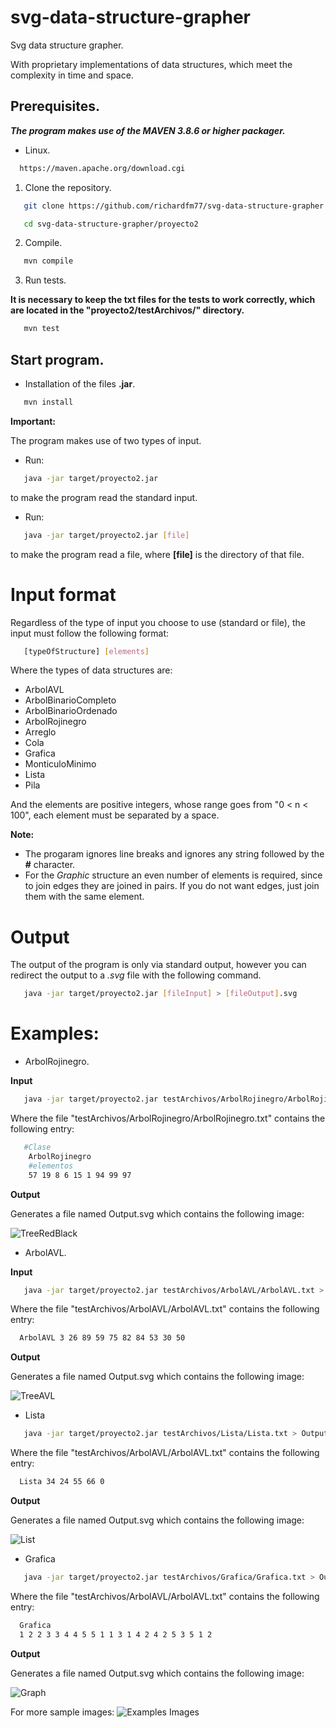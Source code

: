 # svg-data-structure-grapher

Svg data structure grapher.

With proprietary implementations of data structures, which meet the complexity in time and space.

## Prerequisites.
**_The program makes use of the MAVEN 3.8.6 or higher packager._**

* Linux.
```sh
  https://maven.apache.org/download.cgi
```
1. Clone the repository.
```sh
   git clone https://github.com/richardfm77/svg-data-structure-grapher.git
```
```sh
   cd svg-data-structure-grapher/proyecto2
```

2. Compile.
```sh
   mvn compile
```

3. Run tests.

**It is necessary to keep the txt files for the tests to work correctly, which are located in the "proyecto2/testArchivos/" directory.**

```sh
   mvn test
```

## Start program.

* Installation of the files **.jar**.
```sh
   mvn install
```

**Important:**

The program makes use of two types of input.

* Run:
```sh
   java -jar target/proyecto2.jar
```
to make the program read the standard input.

* Run:
```sh
   java -jar target/proyecto2.jar [file]
```
to make the program read a file, where **[file]** is the directory of that file.

# Input format

Regardless of the type of input you choose to use (standard or file), the input must follow the following format:

```sh
   [typeOfStructure] [elements]
```
Where the types of data structures are:

* ArbolAVL
* ArbolBinarioCompleto
* ArbolBinarioOrdenado
* ArbolRojinegro
* Arreglo
* Cola
* Grafica
* MonticuloMinimo
* Lista
* Pila      

And the elements are positive integers, whose range goes from "0 < n < 100", each element must be separated by a space.

**Note:**

* The progaram ignores line breaks and ignores any string followed by the **#** character.
* For the *Graphic* structure an even number of elements is required, since to join edges they are joined in pairs. If you do not want edges, just join them with the same element.

# Output

The output of the program is only via standard output, however you can redirect the output to a *.svg* file with the following command.
```sh
   java -jar target/proyecto2.jar [fileInput] > [fileOutput].svg
```

# Examples:

* ArbolRojinegro.

**Input**

```sh
   java -jar target/proyecto2.jar testArchivos/ArbolRojinegro/ArbolRojinegro.txt > Output.svg
```
Where the file "testArchivos/ArbolRojinegro/ArbolRojinegro.txt" contains the following entry: 
```sh
   #Clase
    ArbolRojinegro
    #elementos
    57 19 8 6 15 1 94 99 97
```

**Output**

Generates a file named Output.svg which contains the following image:

![TreeRedBlack](https://user-images.githubusercontent.com/90520860/216840664-899d5963-a933-42af-8da4-f6b62478ec6b.png)



* ArbolAVL.

**Input**

```sh
   java -jar target/proyecto2.jar testArchivos/ArbolAVL/ArbolAVL.txt > Output.svg
```
Where the file "testArchivos/ArbolAVL/ArbolAVL.txt" contains the following entry: 
```sh
  ArbolAVL 3 26 89 59 75 82 84 53 30 50
```

**Output**

Generates a file named Output.svg which contains the following image:

![TreeAVL](https://user-images.githubusercontent.com/90520860/216840805-d244d057-f875-47ce-a526-3bd81cd1f238.png)

* Lista

```sh
   java -jar target/proyecto2.jar testArchivos/Lista/Lista.txt > Output.svg
```
Where the file "testArchivos/ArbolAVL/ArbolAVL.txt" contains the following entry: 
```sh
  Lista 34 24 55 66 0
```

**Output**

Generates a file named Output.svg which contains the following image:

![List](https://user-images.githubusercontent.com/90520860/216840951-52d6971d-c7f6-4d73-a13d-a5684c86f3b1.png)

* Grafica

```sh
   java -jar target/proyecto2.jar testArchivos/Grafica/Grafica.txt > Output.svg
```
Where the file "testArchivos/ArbolAVL/ArbolAVL.txt" contains the following entry: 
```sh
  Grafica
  1 2 2 3 3 4 4 5 5 1 1 3 1 4 2 4 2 5 3 5 1 2
```

**Output**

Generates a file named Output.svg which contains the following image:

![Graph](https://user-images.githubusercontent.com/90520860/216840996-ffb4a453-21f5-453b-86fc-4a42a77566ab.png)

For more sample images: ![Examples Images](https://github.com/richardfm77/svg-data-structure-grapher/tree/main/proyecto2/testArchivos)
